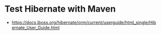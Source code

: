 # Test Hibernate with Maven
- https://docs.jboss.org/hibernate/orm/current/userguide/html_single/Hibernate_User_Guide.html